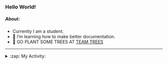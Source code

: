 ### Hello World!

##### About:
- Currently I am a student.
- 🌱 I’m learning how to make better documentation.
- 🌱 GO PLANT SOME TREES AT [TEAM TREES](https://teamtrees.org/)

---
<details>
  <summary>:zap: My Activity:</summary>
  
<!--START_SECTION:waka-->
![Code Time](http://img.shields.io/badge/Code%20Time-1%2C112%20hrs%201%20min-blue)

**I'm a Night 🦉** 

```text
🌞 Morning                1399 commits        ██░░░░░░░░░░░░░░░░░░░░░░░   09.19 % 
🌆 Daytime                5252 commits        █████████░░░░░░░░░░░░░░░░   34.51 % 
🌃 Evening                4399 commits        ███████░░░░░░░░░░░░░░░░░░   28.91 % 
🌙 Night                  4167 commits        ███████░░░░░░░░░░░░░░░░░░   27.38 % 
```
📅 **I'm Most Productive on Wednesday** 

```text
Monday                   2303 commits        ████░░░░░░░░░░░░░░░░░░░░░   15.13 % 
Tuesday                  1852 commits        ███░░░░░░░░░░░░░░░░░░░░░░   12.17 % 
Wednesday                3583 commits        ██████░░░░░░░░░░░░░░░░░░░   23.55 % 
Thursday                 1933 commits        ███░░░░░░░░░░░░░░░░░░░░░░   12.70 % 
Friday                   1516 commits        ██░░░░░░░░░░░░░░░░░░░░░░░   09.96 % 
Saturday                 1374 commits        ██░░░░░░░░░░░░░░░░░░░░░░░   09.03 % 
Sunday                   2656 commits        ████░░░░░░░░░░░░░░░░░░░░░   17.45 % 
```


📊 **This Week I Spent My Time On** 

```text
🔥 Editors: 
VS Code                  8 hrs 51 mins       █████████████████████████   100.00 % 

🐱‍💻 Projects: 
praise                   4 hrs 43 mins       █████████████░░░░░░░░░░░░   53.33 % 
skillgraff               2 hrs 48 mins       ████████░░░░░░░░░░░░░░░░░   31.66 % 
CSF22                    1 hr 19 mins        ████░░░░░░░░░░░░░░░░░░░░░   14.98 % 
ai                       0 secs              ░░░░░░░░░░░░░░░░░░░░░░░░░   00.03 % 
```


 Last Updated on 22/04/2023 04:07:58 UTC
<!--END_SECTION:waka-->
</details>
